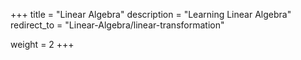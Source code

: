+++
title = "Linear Algebra"
description = "Learning Linear Algebra"
redirect_to = "Linear-Algebra/linear-transformation"

weight = 2
+++
